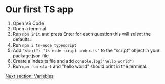 # Our first TS app

1. Open VS Code
1. Open a terminal
1. Run `npm init` and press Enter for each question this will select the defaults.
1. Run `npm i ts-node typescript`
1. Add `"start": "ts-node-script index.ts"` to the "script" object in your
   package.json file
1. Create a index.ts file and add `console.log("hello world")`
1. Run `npm run start` and "hello world" should print in the terminal.


[Next section: Variables](/notes/week2/variables.md)
